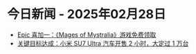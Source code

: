 # 今日新闻 - 2025年02月28日
- [Epic 喜加一：《Mages of Mystralia》游戏免费领取](https://www.ithome.com/0/834/215.htm)
- [关键目标达成：小米 SU7 Ultra 汽车开售 2 小时，大定过 1 万台](https://www.ithome.com/0/834/216.htm)
